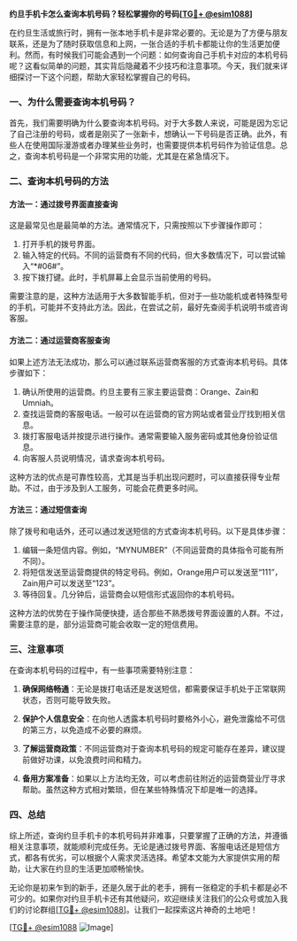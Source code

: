 **约旦手机卡怎么查询本机号码？轻松掌握你的号码[[TG💪+ @esim1088](https://t.me/s/esim1088)]**

在约旦生活或旅行时，拥有一张本地手机卡是非常必要的。无论是为了方便与朋友联系，还是为了随时获取信息和上网，一张合适的手机卡都能让你的生活更加便利。然而，有时候我们可能会遇到一个问题：如何查询自己手机卡对应的本机号码呢？这看似简单的问题，其实背后隐藏着不少技巧和注意事项。今天，我们就来详细探讨一下这个问题，帮助大家轻松掌握自己的号码。

### 一、为什么需要查询本机号码？

首先，我们需要明确为什么要查询本机号码。对于大多数人来说，可能是因为忘记了自己注册的号码，或者是刚买了一张新卡，想确认一下号码是否正确。此外，有些人在使用国际漫游或者办理某些业务时，也需要提供本机号码作为验证信息。总之，查询本机号码是一个非常实用的功能，尤其是在紧急情况下。

### 二、查询本机号码的方法

#### 方法一：通过拨号界面直接查询

这是最常见也是最简单的方法。通常情况下，只需按照以下步骤操作即可：

1. 打开手机的拨号界面。
2. 输入特定的代码。不同的运营商有不同的代码，但大多数情况下，可以尝试输入“*#06#”。
3. 按下拨打键。此时，手机屏幕上会显示当前使用的号码。

需要注意的是，这种方法适用于大多数智能手机，但对于一些功能机或者特殊型号的手机，可能并不支持此方法。因此，在尝试之前，最好先查阅手机说明书或咨询客服。

#### 方法二：通过运营商客服查询

如果上述方法无法成功，那么可以通过联系运营商客服的方式查询本机号码。具体步骤如下：

1. 确认所使用的运营商。约旦主要有三家主要运营商：Orange、Zain和Umniah。
2. 查找运营商的客服电话。一般可以在运营商的官方网站或者营业厅找到相关信息。
3. 拨打客服电话并按提示进行操作。通常需要输入服务密码或其他身份验证信息。
4. 向客服人员说明情况，请求查询本机号码。

这种方法的优点是可靠性较高，尤其是当手机出现问题时，可以直接获得专业帮助。不过，由于涉及到人工服务，可能会花费更多时间。

#### 方法三：通过短信查询

除了拨号和电话外，还可以通过发送短信的方式查询本机号码。以下是具体步骤：

1. 编辑一条短信内容。例如，“MYNUMBER”（不同运营商的具体指令可能有所不同）。
2. 将短信发送至运营商提供的特定号码。例如，Orange用户可以发送至“111”，Zain用户可以发送至“123”。
3. 等待回复。几分钟后，运营商会以短信形式返回你的本机号码。

这种方法的优势在于操作简便快捷，适合那些不熟悉拨号界面设置的人群。不过，需要注意的是，部分运营商可能会收取一定的短信费用。

### 三、注意事项

在查询本机号码的过程中，有一些事项需要特别注意：

1. **确保网络畅通**：无论是拨打电话还是发送短信，都需要保证手机处于正常联网状态，否则可能导致失败。
   
2. **保护个人信息安全**：在向他人透露本机号码时要格外小心，避免泄露给不可信的第三方，以免造成不必要的麻烦。

3. **了解运营商政策**：不同运营商对于查询本机号码的规定可能存在差异，建议提前做好功课，以免浪费时间和精力。

4. **备用方案准备**：如果以上方法均无效，可以考虑前往附近的运营商营业厅寻求帮助。虽然这种方式相对繁琐，但在某些特殊情况下却是唯一的选择。

### 四、总结

综上所述，查询约旦手机卡的本机号码并非难事，只要掌握了正确的方法，并遵循相关注意事项，就能顺利完成任务。无论是通过拨号界面、客服电话还是短信方式，都各有优劣，可以根据个人需求灵活选择。希望本文能为大家提供实用的帮助，让大家在约旦的生活更加顺畅愉快。

无论你是初来乍到的新手，还是久居于此的老手，拥有一张稳定的手机卡都是必不可少的。如果你对约旦手机卡还有其他疑问，欢迎继续关注我们的公众号或加入我们的讨论群组[[TG💪+ @esim1088](https://t.me/s/esim1088)]。让我们一起探索这片神奇的土地吧！

[[TG💪+ @esim1088](https://t.me/s/esim1088) ![Image](https://i.postimg.cc/4NQfJmqS/Snipaste-2025-05-13-00-14-12.png)]
